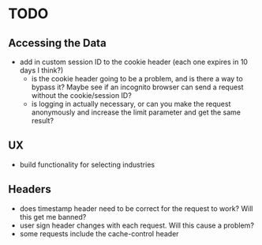 # TODO
## Accessing the Data
- add in custom session ID to the cookie header (each one expires in 10 days I think?)
    - is the cookie header going to be a problem, and is there a way to bypass it? Maybe see if an incognito browser can send a request without the cookie/session ID?
    - is logging in actually necessary, or can you make the request anonymously and increase the limit parameter and get the same result?

## UX
- build functionality for selecting industries

## Headers
- does timestamp header need to be correct for the request to work? Will this get me banned?
- user sign header changes with each request. Will this cause a problem?
- some requests include the cache-control header